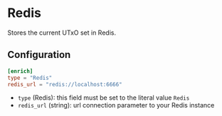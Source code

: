 # Redis

Stores the current UTxO set in Redis.

## Configuration

```toml
[enrich]
type = "Redis"
redis_url = "redis://localhost:6666"
```

- `type` (Redis): this field must be set to the literal value `Redis`
- `redis_url` (string): url connection parameter to your Redis instance